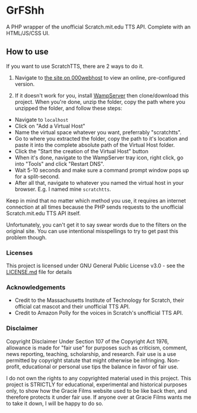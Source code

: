 # GrFShh

A PHP wrapper of the unofficial Scratch.mit.edu TTS API. Complete with an HTML/JS/CSS UI.

## How to use

If you want to use ScratchTTS, there are 2 ways to do it.

1. Navigate to [the site on 000webhost](http://kanimaki07.000webhostapp.com/projects/ScratchTTS/) to view an online, pre-configured version.

2. If it doesn't work for you, install [WampServer](http://www.wampserver.com/en/) then clone/download this project. When you're done, unzip the folder, copy the path where you unzipped the folder, and follow these steps:


* Navigate to `localhost`
* Click on "Add a Virtual Host"
* Name the virtual space whatever you want, preferrably "scratchtts".
* Go to where you extracted the folder, copy the path to it's location and paste it into the complete absolute path of the Virtual Host folder.
* Click the "Start the creation of the Virtual Host" button
* When it's done, navigate to the WampServer tray icon, right click, go into "Tools" and click "Restart DNS".
* Wait 5-10 seconds and make sure a command prompt window pops up for a split-second.
* After all that, navigate to whatever you named the virtual host in your browser. E.g. I named mine `scratchtts`.

Keep in mind that no matter which method you use, it requires an internet connection at all times because the PHP sends requests to the unofficial Scratch.mit.edu TTS API itself.

Unfortunately, you can't get it to say swear words due to the filters on the original site. You can use intentional misspellings to try to get past this problem though.

### Licenses

This project is licensed under GNU General Public License v3.0 - see the [LICENSE.md](LICENSE.md) file for details

### Acknowledgements

* Credit to the Massachusetts Institute of Technology for Scratch, their official cat mascot and their unofficial TTS API.
* Credit to Amazon Polly for the voices in Scratch's unofficial TTS API.

### Disclaimer

Copyright Disclaimer Under Section 107 of the Copyright Act 1976, allowance is made for "fair use" for purposes such as criticism, comment, news reporting, teaching, scholarship, and research. Fair use is a use permitted by copyright statute that might otherwise be infringing. Non-profit, educational or personal use tips the balance in favor of fair use.

I do not own the rights to any copyrighted material used in this project. This project is STRICTLY for educational, experimental and historical purposes only, to show how the Gracie Films website used to be like back then, and therefore protects it under fair use. If anyone over at Gracie Films wants me to take it down, I will be happy to do so.
